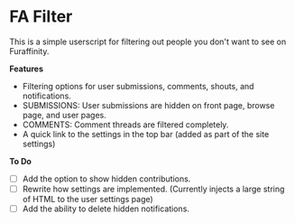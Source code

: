 FA Filter
=========

This is a simple userscript for filtering out people you don't want to see on Furaffinity.

<b>Features</b>
- Filtering options for user submissions, comments, shouts, and notifications.
 - SUBMISSIONS: User submissions are hidden on front page, browse page, and user pages.
 - COMMENTS: Comment threads are filtered completely.
- A quick link to the settings in the top bar (added as part of the site settings)

<b>To Do</b>
- [ ] Add the option to show hidden contributions.
- [ ] Rewrite how settings are implemented. (Currently injects a large string of HTML to the user settings page)
- [ ] Add the ability to delete hidden notifications.